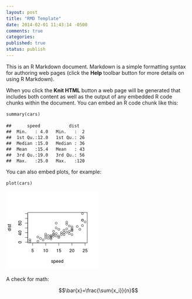 ```yaml
---
layout: post
title: "RMD Template"
date: 2014-02-01 11:43:14 -0500
comments: true
categories:
published: true
status: publish
---
```

 
 
This is an R Markdown document. Markdown is a simple formatting syntax for authoring web pages (click the **Help** toolbar button for more details on using R Markdown).
 
When you click the **Knit HTML** button a web page will be generated that includes both content as well as the output of any embedded R code chunks within the document. You can embed an R code chunk like this:
 

    summary(cars)

    ##      speed           dist    
    ##  Min.   : 4.0   Min.   :  2  
    ##  1st Qu.:12.0   1st Qu.: 26  
    ##  Median :15.0   Median : 36  
    ##  Mean   :15.4   Mean   : 43  
    ##  3rd Qu.:19.0   3rd Qu.: 56  
    ##  Max.   :25.0   Max.   :120

 
You can also embed plots, for example:
 

    plot(cars)

![plot of chunk unnamed-chunk-2](/images/figure/unnamed-chunk-2.png) 

 
A check for math:
 
$$\bar{x}=\frac{\sum{x_i}}{n}$$
 
 

